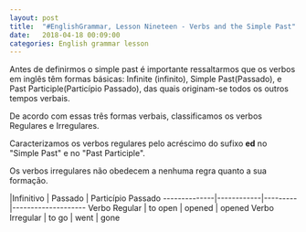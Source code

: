```yaml
---
layout: post
title:  "#EnglishGrammar, Lesson Nineteen - Verbs and the Simple Past"
date:   2018-04-18 00:09:00
categories: English grammar lesson
---
```


Antes de definirmos o simple past é importante ressaltarmos que os verbos em inglês têm formas básicas: Infinite (infinito), Simple Past(Passado), e Past Participle(Particípio Passado), das quais originam-se todos os outros tempos verbais.

De acordo com essas três formas verbais, classificamos os verbos Regulares e Irregulares.

Caracterizamos os verbos regulares pelo acréscimo do sufixo **ed** no "Simple Past" e no "Past Participle".

Os verbos irregulares não obedecem a nenhuma regra quanto a sua formação.


 |Infinitivo | Passado | Particípio Passado
--------------|------------|---------|--------------------
Verbo Regular | to open | opened | opened
Verbo Irregular | to go | went | gone  
